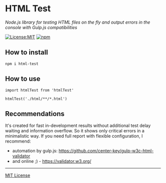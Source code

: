# HTML Test

_Node.js library for testing HTML files on the fly and output errors in the console with Gulp.js compatibilities_


[![License:MIT](https://img.shields.io/badge/License-MIT-blue.svg)](https://github.com/andreymatin/html-test/LICENSE)
[![npm](https://img.shields.io/npm/v/html-test.svg)](https://www.npmjs.com/package/html-test)

## How to install

```
npm i html-test
```

## How to use

```
import htmlTest from 'htmlTest'

htmlTest('./html/**/*.html')
```

## Recommendations

It's created for fast in-development results without additional test delay waiting and information overflow.
So it shows only critical errors in a minimalistic way.
If you need full report with flexible configuration, I recommend:

- automation by gulp.js: https://github.com/center-key/gulp-w3c-html-validator
- and online ;) - https://validator.w3.org/

---
[MIT License](LICENSE)